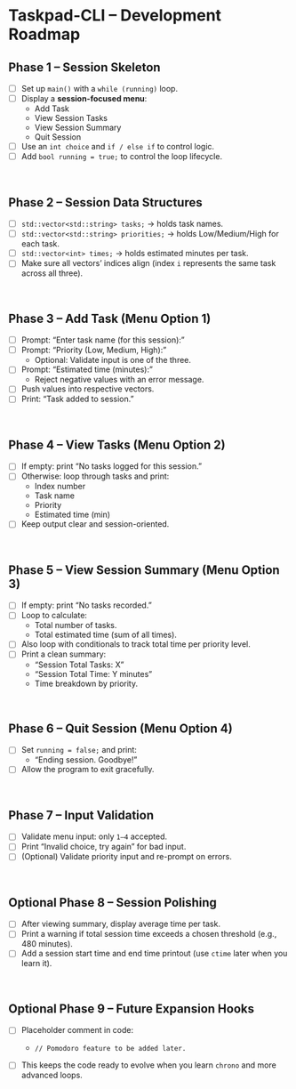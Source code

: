 # Taskpad-CLI – Development Roadmap

## Phase 1 – Session Skeleton
- [ ] Set up `main()` with a `while (running)` loop.
- [ ] Display a **session-focused menu**:
  - Add Task
  - View Session Tasks
  - View Session Summary
  - Quit Session
- [ ] Use an `int choice` and `if / else if` to control logic.
- [ ] Add `bool running = true;` to control the loop lifecycle.

&nbsp;
## Phase 2 – Session Data Structures
- [ ] `std::vector<std::string> tasks;` → holds task names.
- [ ] `std::vector<std::string> priorities;` → holds Low/Medium/High for each task.
- [ ] `std::vector<int> times;` → holds estimated minutes per task.
- [ ] Make sure all vectors’ indices align (index `i` represents the same task across all three).

&nbsp;
## Phase 3 – Add Task (Menu Option 1)
- [ ] Prompt: “Enter task name (for this session):”
- [ ] Prompt: “Priority (Low, Medium, High):”
  - Optional: Validate input is one of the three.
- [ ] Prompt: “Estimated time (minutes):”
  - Reject negative values with an error message.
- [ ] Push values into respective vectors.
- [ ] Print: “Task added to session.”

&nbsp;
## Phase 4 – View Tasks (Menu Option 2)
- [ ] If empty: print “No tasks logged for this session.”
- [ ] Otherwise: loop through tasks and print:
  - Index number
  - Task name
  - Priority
  - Estimated time (min)
- [ ] Keep output clear and session-oriented.

&nbsp;
## Phase 5 – View Session Summary (Menu Option 3)
- [ ] If empty: print “No tasks recorded.”
- [ ] Loop to calculate:
  - Total number of tasks.
  - Total estimated time (sum of all times).
- [ ] Also loop with conditionals to track total time per priority level.
- [ ] Print a clean summary:
  - “Session Total Tasks: X”
  - “Session Total Time: Y minutes”
  - Time breakdown by priority.

&nbsp;
## Phase 6 – Quit Session (Menu Option 4)
- [ ] Set `running = false;` and print:
  - “Ending session. Goodbye!”
- [ ] Allow the program to exit gracefully.

&nbsp;
## Phase 7 – Input Validation
- [ ] Validate menu input: only `1–4` accepted.
- [ ] Print “Invalid choice, try again” for bad input.
- [ ] (Optional) Validate priority input and re-prompt on errors.

&nbsp;
## Optional Phase 8 – Session Polishing
- [ ] After viewing summary, display average time per task.
- [ ] Print a warning if total session time exceeds a chosen threshold (e.g., 480 minutes).
- [ ] Add a session start time and end time printout (use `ctime` later when you learn it).

&nbsp;
## Optional Phase 9 – Future Expansion Hooks
- [ ] Placeholder comment in code:
  - `// Pomodoro feature to be added later.`
- [ ] This keeps the code ready to evolve when you learn `chrono` and more advanced loops.



